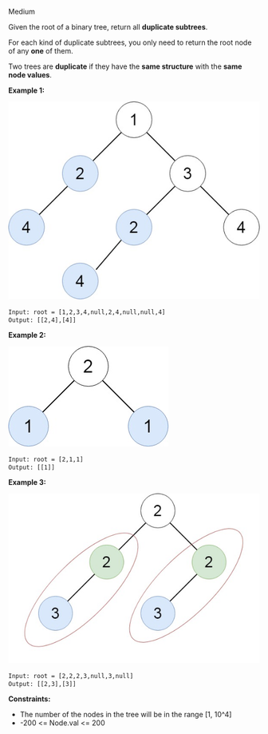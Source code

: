 Medium

Given the root of a binary tree, return all **duplicate subtrees**.

For each kind of duplicate subtrees, you only need to return the root node of any **one** of them.

Two trees are **duplicate** if they have the **same structure** with the **same node values**.

 

**Example 1:**

![652_example1](https://github.com/wilwfy/LeetCode/blob/master/0652.%20Find%20Duplicate%20Subtrees/652_example1.jpg)
```
Input: root = [1,2,3,4,null,2,4,null,null,4]
Output: [[2,4],[4]]
```
**Example 2:**

![652_example2](https://github.com/wilwfy/LeetCode/blob/master/0652.%20Find%20Duplicate%20Subtrees/652_example2.jpg)
```
Input: root = [2,1,1]
Output: [[1]]
```
**Example 3:**

![652_example3](https://github.com/wilwfy/LeetCode/blob/master/0652.%20Find%20Duplicate%20Subtrees/652_example3.jpg)
```
Input: root = [2,2,2,3,null,3,null]
Output: [[2,3],[3]]
``` 

**Constraints:**

- The number of the nodes in the tree will be in the range [1, 10^4]
- -200 <= Node.val <= 200
